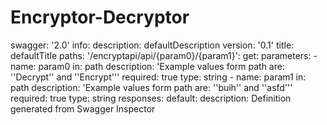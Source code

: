 # Encryptor-Decryptor
swagger: '2.0'
info:
  description: defaultDescription
  version: '0.1'
  title: defaultTitle
paths:
  '/encryptapi/api/{param0}/{param1}':
    get:
      parameters:
        - name: param0
          in: path
          description: 'Example values form path are: ''Decrypt'' and ''Encrypt'''
          required: true
          type: string
        - name: param1
          in: path
          description: 'Example values form path are: ''buih'' and ''asfd'''
          required: true
          type: string
      responses:
        default:
          description: Definition generated from Swagger Inspector